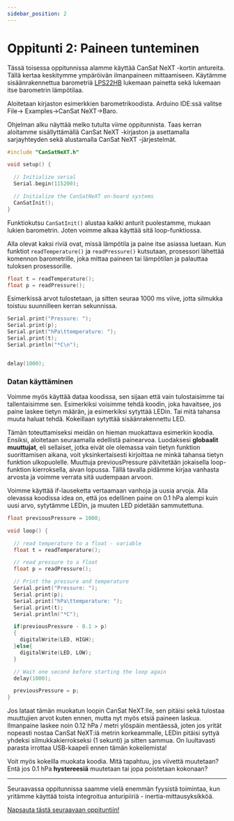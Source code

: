 ```yaml
---
sidebar_position: 2
---
```


# Oppitunti 2: Paineen tunteminen

Tässä toisessa oppitunnissa alamme käyttää CanSat NeXT -kortin antureita. Tällä kertaa keskitymme ympäröivän ilmanpaineen mittaamiseen. Käytämme sisäänrakennettua barometriä [LPS22HB](./../CanSat-hardware/on_board_sensors.md#barometer) lukemaan painetta sekä lukemaan itse barometrin lämpötilaa.

Aloitetaan kirjaston esimerkkien barometrikoodista. Arduino IDE:ssä valitse File-> Examples->CanSat NeXT->Baro.

Ohjelman alku näyttää melko tutulta viime oppitunnista. Taas kerran aloitamme sisällyttämällä CanSat NeXT -kirjaston ja asettamalla sarjayhteyden sekä alustamalla CanSat NeXT -järjestelmät.

```Cpp title="Setup"
#include "CanSatNeXT.h"

void setup() {

  // Initialize serial
  Serial.begin(115200);

  // Initialize the CanSatNeXT on-board systems
  CanSatInit();
}
```

Funktiokutsu `CanSatInit()` alustaa kaikki anturit puolestamme, mukaan lukien barometrin. Joten voimme alkaa käyttää sitä loop-funktiossa.

Alla olevat kaksi riviä ovat, missä lämpötila ja paine itse asiassa luetaan. Kun funktiot `readTemperature()` ja `readPressure()` kutsutaan, prosessori lähettää komennon barometrille, joka mittaa paineen tai lämpötilan ja palauttaa tuloksen prosessorille.

```Cpp title="Reading to variables"
float t = readTemperature();
float p = readPressure(); 
```

Esimerkissä arvot tulostetaan, ja sitten seuraa 1000 ms viive, jotta silmukka toistuu suunnilleen kerran sekunnissa.

```Cpp title="Printing the variables"
Serial.print("Pressure: ");
Serial.print(p);
Serial.print("hPa\ttemperature: ");
Serial.print(t);
Serial.println("*C\n");


delay(1000);
```

### Datan käyttäminen

Voimme myös käyttää dataa koodissa, sen sijaan että vain tulostaisimme tai tallentaisimme sen. Esimerkiksi voisimme tehdä koodin, joka havaitsee, jos paine laskee tietyn määrän, ja esimerkiksi sytyttää LEDin. Tai mitä tahansa muuta haluat tehdä. Kokeillaan sytyttää sisäänrakennettu LED.

Tämän toteuttamiseksi meidän on hieman muokattava esimerkin koodia. Ensiksi, aloitetaan seuraamalla edellistä painearvoa. Luodaksesi **globaalit muuttujat**, eli sellaiset, jotka eivät ole olemassa vain tietyn funktion suorittamisen aikana, voit yksinkertaisesti kirjoittaa ne minkä tahansa tietyn funktion ulkopuolelle. Muuttuja previousPressure päivitetään jokaisella loop-funktion kierroksella, aivan lopussa. Tällä tavalla pidämme kirjaa vanhasta arvosta ja voimme verrata sitä uudempaan arvoon.

Voimme käyttää if-lauseketta vertaamaan vanhoja ja uusia arvoja. Alla olevassa koodissa idea on, että jos edellinen paine on 0.1 hPa alempi kuin uusi arvo, sytytämme LEDin, ja muuten LED pidetään sammutettuna.

```Cpp title="Reacting to pressure drops"
float previousPressure = 1000;

void loop() {

  // read temperature to a float - variable
  float t = readTemperature();

  // read pressure to a float
  float p = readPressure(); 

  // Print the pressure and temperature
  Serial.print("Pressure: ");
  Serial.print(p);
  Serial.print("hPa\ttemperature: ");
  Serial.print(t);
  Serial.println("*C");

  if(previousPressure - 0.1 > p)
  {
    digitalWrite(LED, HIGH);
  }else{
    digitalWrite(LED, LOW);
  }

  // Wait one second before starting the loop again
  delay(1000);

  previousPressure = p;
}
```

Jos lataat tämän muokatun loopin CanSat NeXT:lle, sen pitäisi sekä tulostaa muuttujien arvot kuten ennen, mutta nyt myös etsiä paineen laskua. Ilmanpaine laskee noin 0.12 hPa / metri ylöspäin mentäessä, joten jos yrität nopeasti nostaa CanSat NeXT:iä metrin korkeammalle, LEDin pitäisi syttyä yhdeksi silmukkakierrokseksi (1 sekunti) ja sitten sammua. On luultavasti parasta irrottaa USB-kaapeli ennen tämän kokeilemista!

Voit myös kokeilla muokata koodia. Mitä tapahtuu, jos viivettä muutetaan? Entä jos 0.1 hPa **hystereesiä** muutetaan tai jopa poistetaan kokonaan?

---

Seuraavassa oppitunnissa saamme vielä enemmän fyysistä toimintaa, kun yritämme käyttää toista integroitua anturipiiriä - inertia-mittausyksikköä.

[Napsauta tästä seuraavaan oppituntiin!](./lesson3)